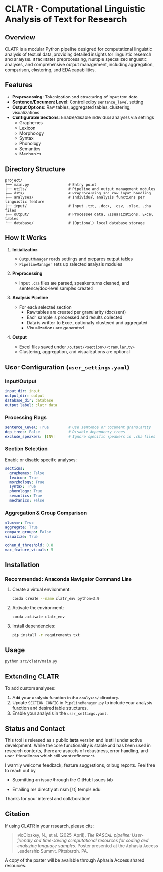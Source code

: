# CLATR - Computational Linguistic Analysis of Text for Research

## Overview

CLATR is a modular Python pipeline designed for computational linguistic analysis of textual data, providing detailed insights for linguistic research and analysis. It facilitates preprocessing, multiple specialized linguistic analyses, and comprehensive output management, including aggregation, comparison, clustering, and EDA capabilities.

## Features

- **Preprocessing**: Tokenization and structuring of input text data
- **Sentence/Document Level**: Controlled by `sentence_level` setting
- **Output Options**: Raw tables, aggregated tables, clustering, visualizations
- **Configurable Sections**: Enable/disable individual analyses via settings
  - Graphemes
  - Lexicon
  - Morphology
  - Syntax
  - Phonology
  - Semantics
  - Mechanics

## Directory Structure

```plaintext
project/
├── main.py                  # Entry point
├── utils/                   # Pipeline and output management modules
├── data/                    # Preprocessing and raw input handling
├── analyses/                # Individual analysis functions per linguistic feature
├── input/                   # Input .txt, .docx, .csv, .xlsx, .cha files
├── output/                  # Processed data, visualizations, Excel tables
└── database/                # (Optional) local database storage
```

## How It Works

1. **Initialization**
   - `OutputManager` reads settings and prepares output tables
   - `PipelineManager` sets up selected analysis modules

2. **Preprocessing**
   - Input `.cha` files are parsed, speaker turns cleaned, and sentence/doc-level samples created

3. **Analysis Pipeline**
   - For each selected section:
     - Raw tables are created per granularity (doc/sent)
     - Each sample is processed and results collected
     - Data is written to Excel, optionally clustered and aggregated
     - Visualizations are generated

4. **Output**
   - Excel files saved under `/output/<section>/<granularity>`
   - Clustering, aggregation, and visualizations are optional

## User Configuration (`user_settings.yaml`)

### Input/Output

```yaml
input_dir: input
output_dir: output
database_dir: database
output_label: clatr_data
```

### Processing Flags

```yaml
sentence_level: True         # Use sentence or document granularity
dep_trees: False             # Disable dependency trees
exclude_speakers: [INV]      # Ignore specific speakers in .cha files
```

### Section Selection

Enable or disable specific analyses:

```yaml
sections:
  graphemes: False
  lexicon: True
  morphology: True
  syntax: True
  phonology: True
  semantics: True
  mechanics: False
```

### Aggregation & Group Comparison

```yaml
cluster: True
aggregate: True
compare_groups: False
visualize: True

cohen_d_threshold: 0.8
max_feature_visuals: 5
```

## Installation

### Recommended: Anaconda Navigator Command Line

1. Create a virtual environment:
   ```bash
   conda create --name clatr_env python=3.9
   ```
2. Activate the environment:
   ```bash
   conda activate clatr_env
   ```
3. Install dependencies:
   ```bash
   pip install -r requirements.txt
   ```

## Usage

```bash
python src/clatr/main.py
```

## Extending CLATR

To add custom analyses:

1. Add your analysis function in the `analyses/` directory.
2. Update `SECTION_CONFIG` in `PipelineManager.py` to include your analysis function and desired table structures.
3. Enable your analysis in the `user_settings.yaml`.

## Status and Contact

This tool is released as a public **beta** version and is still under active development. While the core functionality is stable and has been used in research contexts, there are aspects of robustness, error handling, and user-friendliness which still want refinement.

I warmly welcome feedback, feature suggestions, or bug reports. Feel free to reach out by:

- Submitting an issue through the GitHub Issues tab

- Emailing me directly at: nsm [at] temple.edu

Thanks for your interest and collaboration!

## Citation

If using CLATR in your research, please cite:

> McCloskey, N., et al. (2025, April). *The RASCAL pipeline: User-friendly and time-saving computational resources for coding and analyzing language samples*. Poster presented at the Aphasia Access Leadership Summit, Pittsburgh, PA.

A copy of the poster will be available through Aphasia Access shared resources.
